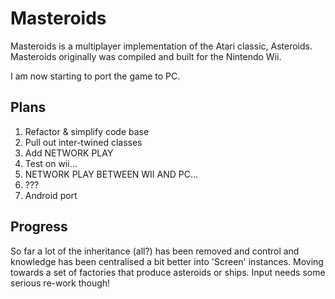 Masteroids
==========
Masteroids is a multiplayer implementation of the Atari classic, Asteroids. Masteroids originally was compiled and built for the Nintendo Wii. 

I am now starting to port the game to PC.

Plans
-----
1. Refactor & simplify code base
2. Pull out inter-twined classes
3. Add NETWORK PLAY
4. Test on wii...
5. NETWORK PLAY BETWEEN WII AND PC...
6. ???
7. Android port

Progress
--------
So far a lot of the inheritance (all?) has been removed and control and knowledge has been centralised a bit better into 'Screen' instances.
Moving towards a set of factories that produce asteroids or ships.
Input needs some serious re-work though!
